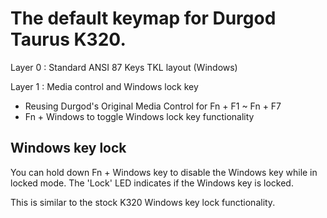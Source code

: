 # The default keymap for Durgod Taurus K320.

Layer 0 : Standard ANSI 87 Keys TKL layout (Windows)

Layer 1 : Media control and Windows lock key
- Reusing Durgod's Original Media Control for Fn + F1 ~ Fn + F7
- Fn + Windows to toggle Windows lock key functionality

## Windows key lock

You can hold down Fn + Windows key to disable the Windows key while in locked mode.
The 'Lock' LED indicates if the Windows key is locked.

This is similar to the stock K320 Windows key lock functionality.
